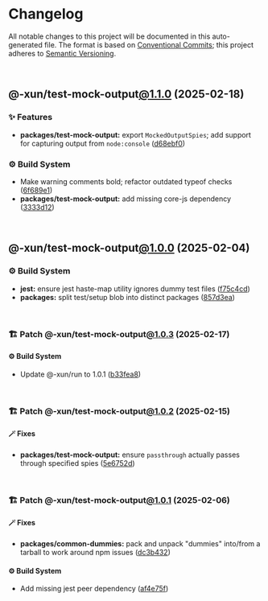 # Changelog

All notable changes to this project will be documented in this auto-generated
file. The format is based on [Conventional Commits][1];
this project adheres to [Semantic Versioning][2].

<br />

## @-xun/test-mock-output[@1.1.0][3] (2025-02-18)

### ✨ Features

- **packages/test-mock-output:** export `MockedOutputSpies`; add support for capturing output from `node:console` ([d68ebf0][4])

### ⚙️ Build System

- Make warning comments bold; refactor outdated typeof checks ([6f689e1][5])
- **packages/test-mock-output:** add missing core-js dependency ([3333d12][6])

<br />

## @-xun/test-mock-output[@1.0.0][7] (2025-02-04)

### ⚙️ Build System

- **jest:** ensure jest haste-map utility ignores dummy test files ([f75c4cd][8])
- **packages:** split test/setup blob into distinct packages ([857d3ea][9])

<br />

### 🏗️ Patch @-xun/test-mock-output[@1.0.3][10] (2025-02-17)

#### ⚙️ Build System

- Update @-xun/run to 1.0.1 ([b33fea8][11])

<br />

### 🏗️ Patch @-xun/test-mock-output[@1.0.2][12] (2025-02-15)

#### 🪄 Fixes

- **packages/test-mock-output:** ensure `passthrough` actually passes through specified spies ([5e6752d][13])

<br />

### 🏗️ Patch @-xun/test-mock-output[@1.0.1][14] (2025-02-06)

#### 🪄 Fixes

- **packages/common-dummies:** pack and unpack "dummies" into/from a tarball to work around npm issues ([dc3b432][15])

#### ⚙️ Build System

- Add missing jest peer dependency ([af4e75f][16])

[1]: https://conventionalcommits.org
[2]: https://semver.org
[3]: https://github.com/Xunnamius/test-utils/compare/@-xun/test-mock-output@1.0.3...@-xun/test-mock-output@1.1.0
[4]: https://github.com/Xunnamius/test-utils/commit/d68ebf0d1c1d58d3345c900e07ca535752485c7e
[5]: https://github.com/Xunnamius/test-utils/commit/6f689e10efcbac51bda6c5db872d36185d578002
[6]: https://github.com/Xunnamius/test-utils/commit/3333d128f45f8a778ae6bf5f32aaf8d3090d7e19
[7]: https://github.com/Xunnamius/test-utils/compare/857d3eac80084608a88cbc27476cbe23e155ce7d...@-xun/test-mock-output@1.0.0
[8]: https://github.com/Xunnamius/test-utils/commit/f75c4cd929f5d1720d466436ad2ee5c68cced170
[9]: https://github.com/Xunnamius/test-utils/commit/857d3eac80084608a88cbc27476cbe23e155ce7d
[10]: https://github.com/Xunnamius/test-utils/compare/@-xun/test-mock-output@1.0.2...@-xun/test-mock-output@1.0.3
[11]: https://github.com/Xunnamius/test-utils/commit/b33fea8db53369e4e821d273ed05fd0d4c91b749
[12]: https://github.com/Xunnamius/test-utils/compare/@-xun/test-mock-output@1.0.1...@-xun/test-mock-output@1.0.2
[13]: https://github.com/Xunnamius/test-utils/commit/5e6752d3df07530b42d0df97ebef3e0865c62b7f
[14]: https://github.com/Xunnamius/test-utils/compare/@-xun/test-mock-output@1.0.0...@-xun/test-mock-output@1.0.1
[15]: https://github.com/Xunnamius/test-utils/commit/dc3b432f6d15898a8396cf56c73f03cafcecb7a9
[16]: https://github.com/Xunnamius/test-utils/commit/af4e75f9b436c758cd44a902f489c5640d8b2b47
